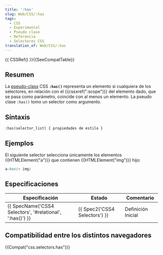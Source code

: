 ```yaml
---
title: ':has'
slug: Web/CSS/:has
tags:
  - CSS
  - Experimental
  - Pseudo clase
  - Referencia
  - Selectores CSS
translation_of: Web/CSS/:has
---
```


{{ CSSRef() }}{{SeeCompatTable}}

## Resumen

La [pseudo-class](/es/docs/Web/CSS/Pseudo-classes) CSS **`:has()`** representa un elemento si cualquiera de los selectores, en relación con el {{cssxref(":scope")}} del elemento dado, que se pasa como parámetro, coincide con al menos un elemento. La pseudo clase `:has()` tomo un selector como argumento.

## Síntaxis

```
:has(selector_list) { propiedades de estilo }
```

## Ejemplos

El siguiente selector selecciona únicamente los elementos {{HTMLElement("a")}} que contienen {{HTMLElement("img")}} hijo:

```css
a:has(> img)
```

## Especificaciones

| Especificación                                                               | Estado                                   | Comentario         |
| ---------------------------------------------------------------------------- | ---------------------------------------- | ------------------ |
| {{ SpecName('CSS4 Selectors', '#relational', ':has()') }} | {{ Spec2('CSS4 Selectors') }} | Definición Inicial |

## Compatibilidad entre los distintos navegadores

{{Compat("css.selectors.has")}}
